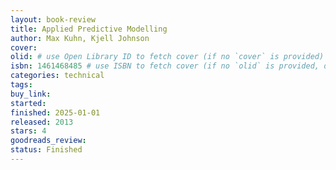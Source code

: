 ```yaml
---
layout: book-review
title: Applied Predictive Modelling
author: Max Kuhn, Kjell Johnson
cover:
olid: # use Open Library ID to fetch cover (if no `cover` is provided)
isbn: 1461468485 # use ISBN to fetch cover (if no `olid` is provided, dashes are optional)
categories: technical
tags:
buy_link:
started: 
finished: 2025-01-01
released: 2013
stars: 4
goodreads_review:
status: Finished
---
```

